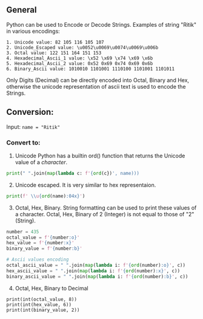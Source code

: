 ## General
Python can be used to Encode or Decode Strings. 
Examples of string "Ritik" in various encodings:
```
1. Unicode value: 82 105 116 105 107
2. Unicode_Escaped value: \u0052\u0069\u0074\u0069\u006b
3. Octal value: 122 151 164 151 153
4. Hexadecimal_Ascii_1 value: \x52 \x69 \x74 \x69 \x6b
5. Hexadecimal_Ascii_2 value: 0x52 0x69 0x74 0x69 0x6b
6. Binary_Ascii value: 1010010 1101001 1110100 1101001 1101011
```
Only Digits (Decimal) can be directly encoded into Octal, Binary and Hex, otherwise the unicode representation of ascii text is used to encode the Strings.

## Conversion:
Input: `name = "Ritik"`
### Convert to:
1. Unicode
Python has a builtin ord() function that returns the Unicode value of a *character*.
```python
print(" ".join(map(lambda c: f'{ord(c})', name)))
```
2. Unicode escaped.
It is very similar to hex representaion.
```python
print(f' \\u{ord(name):04x}')
```

3. Octal, Hex, Binary.
String formatting can be used to print these values of a character.
Octal, Hex, Binary of 2 (Integer) is not equal to those of "2" (String).
```python
number = 435
octal_value = f'{number:o}'
hex_value = f'{number:x}'
binary_value = f'{number:b}'

# Ascii values encoding
octal_ascii_value = " ".join(map(lambda i: f'{ord(number):o}', c))
hex_ascii_value = " ".join(map(lambda i: f'{ord(number):x}', c))
binary_ascii_value = " ".join(map(lambda i: f'{ord(number):b}', c))
```

4. Octal, Hex, Binary to Decimal
```python3
print(int(octal_value, 8))
print(int(hex_value, 6))
print(int(binary_value, 2))
```
